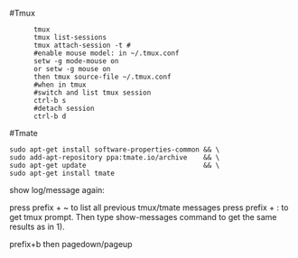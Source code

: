 
#Tmux
```
      tmux
      tmux list-sessions
      tmux attach-session -t #
      #enable mouse model: in ~/.tmux.conf
      setw -g mode-mouse on
      or setw -g mouse on
      then tmux source-file ~/.tmux.conf
      #when in tmux
      #switch and list tmux session
      ctrl-b s
      #detach session
      ctrl-b d
```      
      
      
#Tmate
```
sudo apt-get install software-properties-common && \
sudo add-apt-repository ppa:tmate.io/archive    && \
sudo apt-get update                             && \
sudo apt-get install tmate
```
show log/message again:

press prefix + ~ to list all previous tmux/tmate messages
press prefix + : to get tmux prompt. Then type show-messages command to get the same results as in 1).

prefix+b then pagedown/pageup
